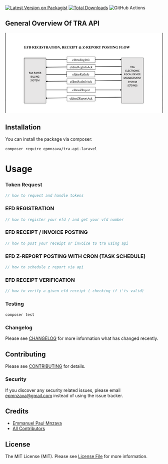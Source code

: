 [![Latest Version on Packagist](https://img.shields.io/packagist/v/epmnzava/tra-api-laravel.svg?style=flat-square)](https://packagist.org/packages/epmnzava/tra-api-laravel)
[![Total Downloads](https://img.shields.io/packagist/dt/epmnzava/tra-api-laravel.svg?style=flat-square)](https://packagist.org/packages/epmnzava/tra-api-laravel)
![GitHub Actions](https://github.com/dbrax/tra-api-laravel/actions/workflows/main.yml/badge.svg)

## General Overview Of TRA API

<img src="https://github.com/dbrax/tra-api-laravel/blob/main/assets/Screenshot%202022-02-23%20at%2020.44.42.png"/>

## Installation

You can install the package via composer:

```bash
composer require epmnzava/tra-api-laravel
```

# Usage

### Token Request

```php
// how to request and handle tokens
```

### EFD REGISTRATION

```php
// how to register your efd / and get your vfd number
```

### EFD RECEIPT / INVOICE POSTING

```php
// how to post your receipt or invoice to tra using api
```

### EFD Z-REPORT POSTING WITH CRON (TASK SCHEDULE)

```php
// how to schedule z report via api
```

### EFD RECEIPT VERIFICATION

```php
// how to verify a given efd receipt ( checking if i'ts valid)

```

### Testing

```bash
composer test
```

### Changelog

Please see [CHANGELOG](CHANGELOG.md) for more information what has changed recently.

## Contributing

Please see [CONTRIBUTING](CONTRIBUTING.md) for details.

### Security

If you discover any security related issues, please email epmnzava@gmail.com instead of using the issue tracker.

## Credits

- [Emmanuel Paul Mnzava](https://github.com/epmnzava)
- [All Contributors](../../contributors)

## License

The MIT License (MIT). Please see [License File](LICENSE.md) for more information.
